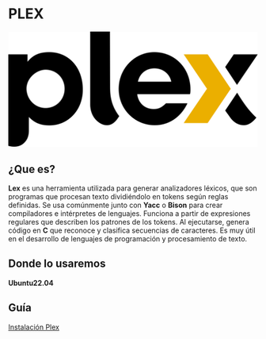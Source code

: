 # PLEX

![PLEX](img/Plex_logo_2022.svg.png)

## ¿Que es? 
**Lex** es una herramienta utilizada para generar analizadores léxicos, que son programas que procesan texto dividiéndolo en tokens según reglas definidas. Se usa comúnmente junto con **Yacc** o **Bison** para crear compiladores e intérpretes de lenguajes. Funciona a partir de expresiones regulares que describen los patrones de los tokens. Al ejecutarse, genera código en **C** que reconoce y clasifica secuencias de caracteres. Es muy útil en el desarrollo de lenguajes de programación y procesamiento de texto.

## Donde lo usaremos 
**Ubuntu22.04**

## Guía
[Instalación Plex](guia_instalacion.md)
